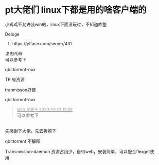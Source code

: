 # pt大佬们 linux下都是用的啥客户端的


<img src="static/image/smiley/default/lol.gif" smilieid="12" border="0" alt="" /> <br />
小鸡鸡不允许装win的，linux下面没玩过，不知道咋整<img id="aimg_pZ2S1" onclick="zoom(this, this.src, 0, 0, 0)" class="zoom" src="https://cdn.jsdelivr.net/gh/hishis/forum-master/public/images/patch.gif" onmouseover="img_onmouseoverfunc(this)" onload="thumbImg(this)" border="0" alt="" />

Deluge

<div class="blockcode"><div id="code_bP2"><ol><li>https://ylface.com/server/431</ol></div><em onclick="copycode($('code_bP2'));">复制代码</em></div>可以参考下

qbittorrent-nox

TR 省资源

tranmisson好使

qbittorrent-nox

<div class="quote"><blockquote><font size="2"><a href="https://www.hostloc.com/forum.php?mod=redirect&amp;goto=findpost&amp;pid=9342729&amp;ptid=757734" target="_blank"><font color="#999999">laon 发表于 2020-10-23 19:26</font></a></font><br />
可以参考下</blockquote></div><br />
先感谢下大佬。先去折腾下<img id="aimg_NFz1j" onclick="zoom(this, this.src, 0, 0, 0)" class="zoom" src="https://cdn.jsdelivr.net/gh/hishis/forum-master/public/images/patch.gif" onmouseover="img_onmouseoverfunc(this)" onload="thumbImg(this)" border="0" alt="" />

qbittorrent 不解释

Transmission-daemon 资源占用少，自带web，安装简单，可以配合flexget使用
